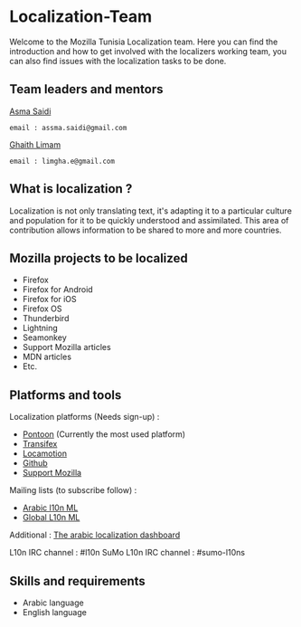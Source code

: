 # Localization-Team
Welcome to the Mozilla Tunisia Localization team. Here you can find the introduction and how to get involved with the localizers working team, you can also find issues with the localization tasks to be done.

## Team leaders and mentors 
 [Asma Saidi](https://mozillians.org/fr/u/asma.saidi/)
  ``` 
  email : assma.saidi@gmail.com
  ```
 [Ghaith Limam](https://mozillians.org/fr/u/Synergy/)
  ``` 
  email : limgha.e@gmail.com
  ```
## What is localization ?  
Localization is not only translating text, it's adapting it to a particular culture and population for it to be quickly understood and assimilated. This area of contribution allows information to be shared to more and more countries.

## Mozilla projects to be localized
  - Firefox
  - Firefox for Android
  - Firefox for iOS
  - Firefox OS
  - Thunderbird
  - Lightning
  - Seamonkey
  - Support Mozilla articles
  - MDN articles
  - Etc.

## Platforms and tools

Localization platforms (Needs sign-up) :
  - [Pontoon](https://pontoon.mozilla.org) (Currently the most used platform)
  - [Transifex](https://www.transifex.com/)
  - [Locamotion](https://mozilla.locamotion.org)
  - [Github](http://github.com/mozilla-l10n/)
  - [Support Mozilla](https://support.mozilla.org/)
 
Mailing lists (to subscribe follow) :
  - [Arabic l10n ML](https://lists.mozilla.org/listinfo/dev-l10n-ar)
  - [Global L10n ML](https://lists.mozilla.org/listinfo/dev-l10n)

Additional :
  [The arabic localization dashboard](https://l10n.mozilla-community.org/webdashboard/?locale=ar)
  
L10n IRC channel : #l10n
SuMo L10n IRC channel : #sumo-l10ns

## Skills and requirements
- Arabic language
- English language
